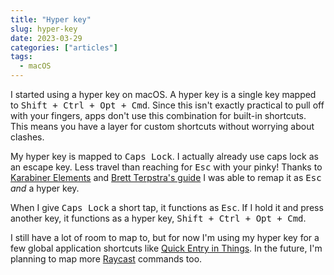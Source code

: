 ```yaml
---
title: "Hyper key"
slug: hyper-key
date: 2023-03-29
categories: ["articles"]
tags:
  - macOS
---
```


I started using a hyper key on macOS. A hyper key is a single key mapped to <kbd>Shift + Ctrl + Opt + Cmd</kbd>. Since this isn't exactly practical to pull off with your fingers, apps don't use this combination for built-in shortcuts. This means you have a layer for custom shortcuts without worrying about clashes.

My hyper key is mapped to <kbd>Caps Lock</kbd>. I actually already use caps lock as an escape key. Less travel than reaching for <kbd>Esc</kbd> with your pinky! Thanks to [Karabiner Elements](https://karabiner-elements.pqrs.org/) and [Brett Terpstra's guide](https://brettterpstra.com/2012/12/08/a-useful-caps-lock-key/) I was able to remap it as <kbd>Esc</kbd> _and_ a hyper key.

When I give <kbd>Caps Lock</kbd> a short tap, it functions as <kbd>Esc</kbd>. If I hold it and press another key, it functions as a hyper key, <kbd>Shift + Ctrl + Opt + Cmd</kbd>.

I still have a lot of room to map to, but for now I'm using my hyper key for a few global application shortcuts like [Quick Entry in Things](https://culturedcode.com/things/support/articles/2249437/). In the future, I'm planning to map more [Raycast](https://www.raycast.com/) commands too.
